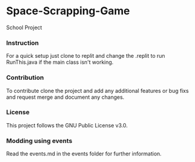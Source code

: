 # Space-Scrapping-Game
School Project

### Instruction
For a quick setup just clone to replit and change the .replit to run RunThis.java if the main class isn't working.

### Contribution
To contribute clone the project and add any additional features or bug fixs and request merge and document any changes.

### License
This project follows the GNU Public License v3.0.

### Modding using events
Read the events.md in the events folder for further information.
